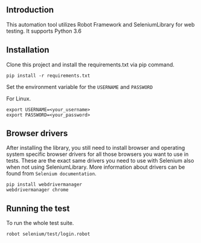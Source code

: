 Introduction
------------
This automation tool utilizes Robot Framework and SeleniumLibrary for web testing. It supports Python 3.6


Installation
------------
Clone this project and install the requirements.txt via pip command.
    
    pip install -r requirements.txt

Set the environment variable for the `USERNAME` and `PASSWORD`

For Linux.
    
    export USERNAME=<your_username>
    export PASSWORD=<your_password> 

Browser drivers
---------------
After installing the library, you still need to install browser and
operating system specific browser drivers for all those browsers you
want to use in tests. These are the exact same drivers you need to use with Selenium also when not using SeleniumLibrary. More information about
drivers can be found from `Selenium documentation`.
    
    pip install webdrivermanager
    webdrivermanager chrome


Running the test
----------------
To run the whole test suite.

    robot selenium/test/login.robot 

